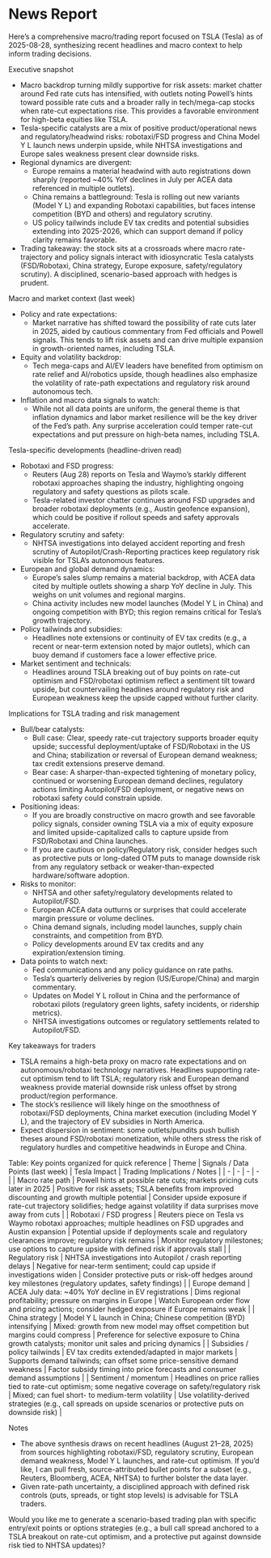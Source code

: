 # News Report

Here’s a comprehensive macro/trading report focused on TSLA (Tesla) as of 2025-08-28, synthesizing recent headlines and macro context to help inform trading decisions.

Executive snapshot
- Macro backdrop turning mildly supportive for risk assets: market chatter around Fed rate cuts has intensified, with outlets noting Powell’s hints toward possible rate cuts and a broader rally in tech/mega-cap stocks when rate-cut expectations rise. This provides a favorable environment for high-beta equities like TSLA.
- Tesla-specific catalysts are a mix of positive product/operational news and regulatory/headwind risks: robotaxi/FSD progress and China Model Y L launch news underpin upside, while NHTSA investigations and Europe sales weakness present clear downside risks.
- Regional dynamics are divergent:
  - Europe remains a material headwind with auto registrations down sharply (reported ~40% YoY declines in July per ACEA data referenced in multiple outlets).
  - China remains a battleground: Tesla is rolling out new variants (Model Y L) and expanding Robotaxi capabilities, but faces intense competition (BYD and others) and regulatory scrutiny.
  - US policy tailwinds include EV tax credits and potential subsidies extending into 2025-2026, which can support demand if policy clarity remains favorable.
- Trading takeaway: the stock sits at a crossroads where macro rate-trajectory and policy signals interact with idiosyncratic Tesla catalysts (FSD/Robotaxi, China strategy, Europe exposure, safety/regulatory scrutiny). A disciplined, scenario-based approach with hedges is prudent.

Macro and market context (last week)
- Policy and rate expectations:
  - Market narrative has shifted toward the possibility of rate cuts later in 2025, aided by cautious commentary from Fed officials and Powell signals. This tends to lift risk assets and can drive multiple expansion in growth-oriented names, including TSLA.
- Equity and volatility backdrop:
  - Tech mega-caps and AI/EV leaders have benefited from optimism on rate relief and AI/robotics upside, though headlines also emphasize the volatility of rate-path expectations and regulatory risk around autonomous tech.
- Inflation and macro data signals to watch:
  - While not all data points are uniform, the general theme is that inflation dynamics and labor market resilience will be the key driver of the Fed’s path. Any surprise acceleration could temper rate-cut expectations and put pressure on high-beta names, including TSLA.

Tesla-specific developments (headline-driven read)
- Robotaxi and FSD progress:
  - Reuters (Aug 28) reports on Tesla and Waymo’s starkly different robotaxi approaches shaping the industry, highlighting ongoing regulatory and safety questions as pilots scale.
  - Tesla-related investor chatter continues around FSD upgrades and broader robotaxi deployments (e.g., Austin geofence expansion), which could be positive if rollout speeds and safety approvals accelerate.
- Regulatory scrutiny and safety:
  - NHTSA investigations into delayed accident reporting and fresh scrutiny of Autopilot/Crash-Reporting practices keep regulatory risk visible for TSLA’s autonomous features.
- European and global demand dynamics:
  - Europe’s sales slump remains a material backdrop, with ACEA data cited by multiple outlets showing a sharp YoY decline in July. This weighs on unit volumes and regional margins.
  - China activity includes new model launches (Model Y L in China) and ongoing competition with BYD; this region remains critical for Tesla’s growth trajectory.
- Policy tailwinds and subsidies:
  - Headlines note extensions or continuity of EV tax credits (e.g., a recent or near-term extension noted by major outlets), which can buoy demand if customers face a lower effective price.
- Market sentiment and technicals:
  - Headlines around TSLA breaking out of buy points on rate-cut optimism and FSD/robotaxi optimism reflect a sentiment tilt toward upside, but countervailing headlines around regulatory risk and European weakness keep the upside capped without further clarity.

Implications for TSLA trading and risk management
- Bull/bear catalysts:
  - Bull case: Clear, speedy rate-cut trajectory supports broader equity upside; successful deployment/uptake of FSD/Robotaxi in the US and China; stabilization or reversal of European demand weakness; tax credit extensions preserve demand.
  - Bear case: A sharper-than-expected tightening of monetary policy, continued or worsening European demand declines, regulatory actions limiting Autopilot/FSD deployment, or negative news on robotaxi safety could constrain upside.
- Positioning ideas:
  - If you are broadly constructive on macro growth and see favorable policy signals, consider owning TSLA via a mix of equity exposure and limited upside-capitalized calls to capture upside from FSD/Robotaxi and China launches.
  - If you are cautious on policy/Regulatory risk, consider hedges such as protective puts or long-dated OTM puts to manage downside risk from any regulatory setback or weaker-than-expected hardware/software adoption.
- Risks to monitor:
  - NHTSA and other safety/regulatory developments related to Autopilot/FSD.
  - European ACEA data outturns or surprises that could accelerate margin pressure or volume declines.
  - China demand signals, including model launches, supply chain constraints, and competition from BYD.
  - Policy developments around EV tax credits and any expiration/extension timing.
- Data points to watch next:
  - Fed communications and any policy guidance on rate paths.
  - Tesla’s quarterly deliveries by region (US/Europe/China) and margin commentary.
  - Updates on Model Y L rollout in China and the performance of robotaxi pilots (regulatory green lights, safety incidents, or ridership metrics).
  - NHTSA investigations outcomes or regulatory settlements related to Autopilot/FSD.

Key takeaways for traders
- TSLA remains a high-beta proxy on macro rate expectations and on autonomous/robotaxi technology narratives. Headlines supporting rate-cut optimism tend to lift TSLA; regulatory risk and European demand weakness provide material downside risk unless offset by strong product/region performance.
- The stock’s resilience will likely hinge on the smoothness of robotaxi/FSD deployments, China market execution (including Model Y L), and the trajectory of EV subsidies in North America.
- Expect dispersion in sentiment: some outlets/pundits push bullish theses around FSD/robotaxi monetization, while others stress the risk of regulatory hurdles and competitive headwinds in Europe and China.

Table: Key points organized for quick reference
| Theme | Signals / Data Points (last week) | Tesla Impact | Trading Implications / Notes |
| - | - | - | - |
| Macro rate path | Powell hints at possible rate cuts; markets pricing cuts later in 2025 | Positive for risk assets; TSLA benefits from improved discounting and growth multiple potential | Consider upside exposure if rate-cut trajectory solidifies; hedge against volatility if data surprises move away from cuts |
| Robotaxi / FSD progress | Reuters piece on Tesla vs Waymo robotaxi approaches; multiple headlines on FSD upgrades and Austin expansion | Potential upside if deployments scale and regulatory clearances improve; regulatory risk remains | Monitor regulatory milestones; use options to capture upside with defined risk if approvals stall |
| Regulatory risk | NHTSA investigations into Autopilot / crash reporting delays | Negative for near-term sentiment; could cap upside if investigations widen | Consider protective puts or risk-off hedges around key milestones (regulatory updates, safety findings) |
| Europe demand | ACEA July data: ~40% YoY decline in EV registrations | Dims regional profitability; pressure on margins in Europe | Watch European order flow and pricing actions; consider hedged exposure if Europe remains weak |
| China strategy | Model Y L launch in China; Chinese competition (BYD) intensifying | Mixed: growth from new model may offset competition but margins could compress | Preference for selective exposure to China growth catalysts; monitor unit sales and pricing dynamics |
| Subsidies / policy tailwinds | EV tax credits extended/adapted in major markets | Supports demand tailwinds; can offset some price-sensitive demand weakness | Factor subsidy timing into price forecasts and consumer demand assumptions |
| Sentiment / momentum | Headlines on price rallies tied to rate-cut optimism; some negative coverage on safety/regulatory risk | Mixed; can fuel short- to medium-term volatility | Use volatility-derived strategies (e.g., call spreads on upside scenarios or protective puts on downside risk) |

Notes
- The above synthesis draws on recent headlines (August 21–28, 2025) from sources highlighting robotaxi/FSD, regulatory scrutiny, European demand weakness, Model Y L launches, and rate-cut optimism. If you’d like, I can pull fresh, source-attributed bullet points for a subset (e.g., Reuters, Bloomberg, ACEA, NHTSA) to further bolster the data layer.
- Given rate-path uncertainty, a disciplined approach with defined risk controls (puts, spreads, or tight stop levels) is advisable for TSLA traders.

Would you like me to generate a scenario-based trading plan with specific entry/exit points or options strategies (e.g., a bull call spread anchored to a TSLA breakout on rate-cut optimism, and a protective put against downside risk tied to NHTSA updates)?
